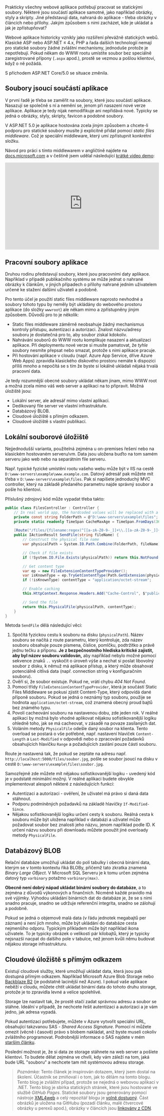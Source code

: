 <!-- dcterms:title = Jakým způsobem používat statické soubory v ASP.NET 5? -->
<!-- dcterms:abstract = Prakticky všechny webové aplikace potřebují pracovat se statickými soubory. Některé jsou součástí aplikace samotné, jako například obrázky, styly a skripty. Jiné představují data, nahraná do aplikace - třeba obrázky v článcích nebo přílohy. Jakým způsobem s nimi zacházet, kde je ukládat a jak je zpřístupňovat? -->
<!-- dcterms:creator = Michal Altair Valášek -->
<!-- x4w:pictureUrl = /perex-pictures/20210225-files.jpg -->
<!-- x4w:pictureWidth = 150 -->
<!-- x4w:pictureHeight = 150 -->
<!-- x4w:coverUrl = /cover-pictures/20210225-files.jpg -->
<!-- x4w:category = IT -->
<!-- dcterms:dateAccepted = 2021-02-25 -->

Prakticky všechny webové aplikace potřebují pracovat se statickými soubory. Některé jsou součástí aplikace samotné, jako například obrázky, styly a skripty. Jiné představují data, nahraná do aplikace - třeba obrázky v článcích nebo přílohy. Jakým způsobem s nimi zacházet, kde je ukládat a jak je zpřístupňovat?

Webové aplikace historicky vznikly jako rozšíření převážně statických webů. Klasické ASP nebo ASP.NET &leq; 4.x, PHP a řada dalších technologií nemají pro statické soubory žádné zvláštní mechanismy, jednoduše protože je nepotřebují. Pokud někam do WWW rootu umístíte soubor bez speciálně zaregistrované přípony (`.aspx` apod.), prostě se vezmou a pošlou klientovi, když o ně požádá.

S příchodem ASP.NET Core/5.0 se situace změnila.

## Soubory jsoucí součástí aplikace

V první řadě je třeba se zaměřit na soubory, které jsou součástí aplikace. Nasazují se společně s ní a nemění se, jenom při nasazení nové verze aplikace. Aplikace je tedy nijak nemodifikuje ani nepřidává nové. Typicky se jedná o obrázky, styly, skripty, favicon a podobné soubory.

V ASP.NET 5.0 je aplikace hostována zcela jiným způsobem a chcete-li podporu pro statické soubory musíte ji explicitně přidat pomocí _static files middleware_. Což je speciální middleware, který umí zpřístupnit konkrétní složku.

Návod pro práci s tímto middlewarem v angličtině najdete na [docs.microsoft.com](https://docs.microsoft.com/en-us/aspnet/core/fundamentals/static-files?view=aspnetcore-5.0) a v češtině jsem udělal následující [krátké video demo](https://youtu.be/6C9wCIAe6_Y):

<div style="position:relative;padding-top:56.25%;">
  <iframe src="https://www.youtube-nocookie.com/embed/6C9wCIAe6_Y" frameborder="0" allowfullscreen allow="accelerometer; autoplay; encrypted-media; gyroscope; picture-in-picture" style="position:absolute;top:0;left:0;width:100%;height:100%;"></iframe>
</div>

## Pracovní soubory aplikace

Druhou rodinu představují soubory, které jsou pracovními daty aplikace. Například v případě publikačního systému se může jednat o nahrané obrázky k článkům, v jiných případech o přílohy nahrané jedním uživatelem určené ke stažení dalšími uživateli a podobně.

Pro tento účel je použití static files middleware naprosto nevhodné a soubory tohoto typu by neměly být ukládány do webového prostoru aplikace (do složky `wwwroot`) ale někam mimo a zpřístupněny jiným způsobem. Důvodů pro to je několik:

* Static files middleware záměrně neobsahuje žádný mechanismus kontroly přístupu, autentizaci a autorizaci. Znalost názvu/adresy souboru je dostatečná pro to, aby soubor získal kdokoliv.
* Nahrávání souborů do WWW rootu komplikuje nasazení a aktualizaci aplikace. Při deploymentu nové verze si musíte pamatovat, že _tyhle_ soubory nesmíte přepsat nebo smazat, protože s nimi aplikace pracuje.
* Při hostování aplikace v cloudu (např. Azure App Service, dříve Azure Web Apps) zpravidla klasického diskového prostoru nemáte k dispozici příliš mnoho a nepočítá se s tím že byste si lokálně ukládali nějaká trvalá pracovní data.

Je tedy rozumnější obecné soubory ukládat někam jinam, mimo WWW root a možná zcela mimo váš web server a aplikaci na to připravit. Možná úložiště jsou:

* Lokální server, ale adresář mimo vlastní aplikaci.
* Dedikovaný file server ve vlastní infrastruktuře.
* Databázový BLOB.
* Cloudové úložiště s přímým odkazem.
* Cloudové úložiště s vlastní publikací.

## Lokální souborové úložiště

Nejjednodušší varianta, použitelná zejména u on-premises řešení nebo na klasickém hostovaném serveru/vm. Data jsou uložena buďto na tom samém serveru jako web nebo na separátním file serveru.

Např. typické fyzické umístění rootu vašeho webu může být v IIS na cestě `D:\www-servers\example\www.example.com`. Datový adresář pak můžete mít třeba v `D:\www-servers\example\files`. Pak si napíšete jednoduchý MVC controller, který na základě předaného parametru najde správný soubor a pošle ho klientovi.

Příslušný zdrojový kód může vypadat třeba takto:

```cs
public class FilesController : Controller {
    // In real world app, the hardcoded values will be replaced with a configuration option
    private const string FolderPath = @"D:\www-servers\example\files";
    private static readonly TimeSpan CacheMaxAge = TimeSpan.FromDays(365);

    [Route("/files/{filename:regex(^[[a-zA-Z0-9-_]]+\\.[[a-zA-Z0-9-_]]+$)}")]
    public IActionResult SendFile(string fileName) {
        // Construct the physical file name
        var physicalPath = System.IO.Path.Combine(FolderPath, fileName);

        // Check if file exists
        if (!System.IO.File.Exists(physicalPath)) return this.NotFound();

        // Get content type
        var ep = new FileExtensionContentTypeProvider();
        var isKnownType = ep.TryGetContentType(Path.GetExtension(physicalPath), out var contentType);
        if (!isKnownType) contentType = "application/octet-stream";

        // Enable caching
        this.HttpContext.Response.Headers.Add("Cache-Control", $"public, max-age={CacheMaxAge.TotalSeconds}");

        // Send the file
        return this.PhysicalFile(physicalPath, contentType);
    }
}
```

Metoda `SendFile` dělá následující věci:

1. Spočítá fyzickou cestu k souboru na disku (`physicalPath`). Název souboru se načítá z route parametru, který kontroluje, zda název souboru obsahuje pouze písmena, číslice, pomlčku, podtržítko a právě jednu tečku a příponu. **Je z bezpečnostního hlediska kritické zajistit, aby byl název souboru validován,** aby například nebylo možné pomocí sekvence znaků `..` vyskočit o úroveň výše a nechat si poslat libovolný soubor z disku, k němuž má aplikace přístup, a který může obsahovat potenciálně citlivá data (např. connection string v konfiguračním souboru).
1. Ověří si, že soubor existuje. Pokud ne, vrátí chybu _404 Not Found_.
1. Pomocí třídy `FileExtensionContentTypeProvider`, která je součástí Static Files Middleware se pokusí zjistit Content-Type, který odpovídá dané příponě souboru. Pokud se jedná o neznámý typ souboru, použije se hodnota `application/octet-stream`, což znamená obecný proud bajtů bez známého typu.
1. Povolí cacheování souboru na nastavenou dobu, zde jeden rok. V reálné aplikaci by možná bylo vhodné aplikovat nějakou sofistikovanější logiku ohledně toho, jak se má cacheovat, v zásadě na povaze zasílaných dat.
1. Voláním metody `PhysicalFile` odešle daný soubor na klienta. Tento overload se postará o vše potřebné, např. nastavení hlaviček `Content-Length` a `Last-Modified` v odpovědi nebo o zpracování požadavků obsahujících hlavičku `Range` a požadujících zaslání pouze části souboru.

Route je nastavená tak, že pokud se zeptáte na adresu např. `http://localhost:5000/files/soubor.jpg`, pošle se soubor jsoucí na disku v cestě `D:\www-servers\example\files\soubor.jpg`.

Samozřejmě zde můžete mít nějakou sofistikovanější logiku - uvedený kód je v podstatě minimální možný. V reálné aplikaci budete obvykle implementovat alespoň některé z následujících funkcí:

* Autentizaci a autorizaci - ověření, že uživatel má právo si daná data stáhnout.
* Podporu podmíněných požadavků na základě hlavičky `If-Modified-Since`.
* Nějakou sofistikovanější logiku určení cesty k souboru. Reálná cesta k souboru může být uložena například v databázi a uživatel může požadovat soubor bez znalosti jeho názvu, jenom například podle ID. K určení názvu souboru při downloadu můžete pooužít jiné overloady metody `PhysicalFile`.

## Databázový BLOB

Relační databáze umožňují ukládat do polí tabulky i obecná binární data, kterým se v tomto kontextu říká BLOBy, přičemž tato zkratka znamená _Binary Large OBject_. V Microsoft SQL Serveru je k tomu určen zejména datový typ `varbinary` potažmo `varbinary(max)`.

**Obecně není dobrý nápad ukládat binární soubory do databáze**, a to zejména z důvodů výkonových a finančních. Nicméně každé pravidlo má své výjimky. Výhodou ukládání binárních dat do databáze je, že se s nimi snadno pracuje, snadno se udržuje referenční integrita, snadno se zálohují a podobně.

Pokud se jedná o objemově malá data (v řádu jednotek megabajtů per záznam) a není jich mnoho, může být ukládání do databáze cesta nejmenšího odporu. Typickým příkladem může být například ikona uživatele. To je typicky obrázek o velikosti pár kilobajtů, který je typicky nejsnazší nacpat do dalšího pole v tabulce, než jenom kvůli němu budovat nějakou storage infrastrukturu.

## Cloudové úložiště s přímým odkazem

Existují cloudové služby, které umožňují ukládat data, která jsou pak dostupná přímým odkazem. Například Microsoft Azure Blob Storage nebo [Backblaze B2](https://www.backblaze.com/b2/cloud-storage.html) (je podstatně lacinější než Azure). I pokud vaše aplikace neběží v cloudu, můžete chtít ukládat binární data do tohoto druhu storage, protože je to zpravidla levné a velice spolehlivé.

Storage lze nastavit tak, že prostě stačí zadat správnou adresu a soubor se stáhne. Ideální v případě, že nechcete řešit autentizaci a autorizaci a je vám jedno, jak adresa vypadá.

Pokud autentizaci potřebujete, můžete v Azure vytvořit speciální URL, obsahující takzvanou SAS - _Shared Access Signature_. Pomocí ní můžete omezit (věcně i časově) právo s blobem nakládat, aniž byste museli cokoliv zvláštního programovat. Podrobnější informace o SAS najdete v mém [starším článku](https://www.altair.blog/2013/05/windows-azure-storage-a-shared-access-signatures).

Poslední možnost je, že si data ze storage stáhnete na web server a pošlete klientovi. To budete dělat zejména ve chvíli, kdy vám záleží na tom, jaká bude URL "souboru" a nechcete tam mít systémovou adresu storage.

> _Poznámka:_ Tento článek je inspirován dotazem, který jsem dostal na školení. Účastník se zmiňoval i o tom, jak to dělám na tomto blogu. Tento blog je zvláštní případ, protože se nejedná o webovou aplikaci v .NET. Tento blog je sbírka statických stránek, které jsou hostované ve službě _GitHub Pages_. Statické soubory jsou generovány pomocí nástroje [XML4web](https://github.com/ridercz/XML4web) a celý repozitář blogu je [volně dostupný](https://github.com/ridercz/Blog). Část obrázků je uložena na GitHubu (pozadí článku, malé čtvercové obrázky u perexů apod.), obrázky v článcích jsou [linkovány z CDN](https://www.cdn.altairis.cz/).